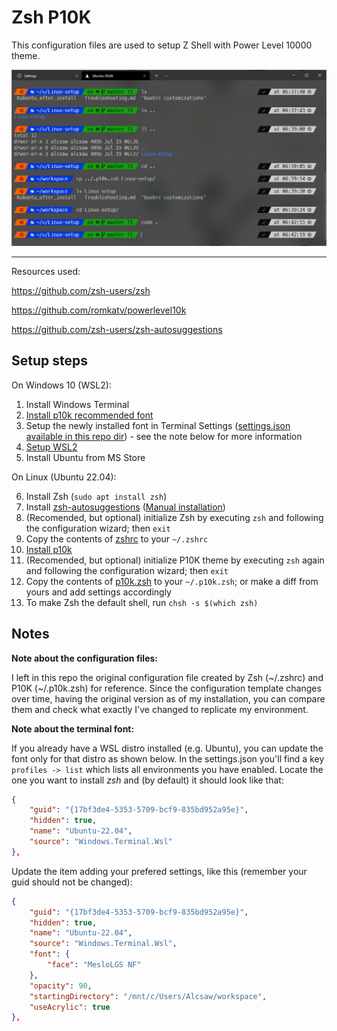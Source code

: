 # Zsh P10K
This configuration files are used to setup Z Shell with Power Level 10000 theme.

![example](./example.png)

---

Resources used:

https://github.com/zsh-users/zsh

https://github.com/romkatv/powerlevel10k

https://github.com/zsh-users/zsh-autosuggestions


## Setup steps

On Windows 10 (WSL2):

1. Install Windows Terminal
2. [Install p10k recommended font](https://github.com/romkatv/powerlevel10k#meslo-nerd-font-patched-for-powerlevel10k)
3. Setup the newly installed font in Terminal Settings ([settings.json available in this repo dir](./windowsTerminalSettings.json)) - see the note below for more information
4. [Setup WSL2](https://docs.microsoft.com/en-us/windows/wsl/install-win10)
5. Install Ubuntu from MS Store

On Linux (Ubuntu 22.04):

6. Install Zsh (`sudo apt install zsh`)
7. Install [zsh-autosuggestions](https://github.com/zsh-users/zsh-autosuggestions) ([Manual installation](https://github.com/zsh-users/zsh-autosuggestions/blob/master/INSTALL.md#manual-git-clone))
8. (Recomended, but optional) initialize Zsh by executing `zsh` and following the configuration wizard; then `exit`
9. Copy the contents of [zshrc](./zshrc) to your `~/.zshrc`
10. [Install p10k](https://github.com/romkatv/powerlevel10k#manual)
11. (Recomended, but optional) initialize P10K theme by executing `zsh` again and following the configuration wizard; then `exit`
12. Copy the contents of [p10k.zsh](./p10k.zsh) to your `~/.p10k.zsh`; or make a diff from yours and add settings accordingly
13. To make Zsh the default shell, run `chsh -s $(which zsh)`

## Notes

**Note about the configuration files:**

I left in this repo the original configuration file created by Zsh (~/.zshrc) and P10K (~/.p10k.zsh) for reference. Since the configuration template changes over time, having the original version as of my installation, you can compare them and check what exactly I've changed to replicate my environment.

**Note about the terminal font:**

If you already have a WSL distro installed (e.g. Ubuntu), you can update the font only for that distro as shown below. In the settings.json you'll find a key `profiles -> list` which lists all environments you have enabled. Locate the one you want to install _zsh_ and (by default) it should look like that:

```json
{
    "guid": "{17bf3de4-5353-5709-bcf9-835bd952a95e}",
    "hidden": true,
    "name": "Ubuntu-22.04",
    "source": "Windows.Terminal.Wsl"
},
```


Update the item adding your prefered settings, like this (remember your guid should not be changed):
```json
{
    "guid": "{17bf3de4-5353-5709-bcf9-835bd952a95e}",
    "hidden": true,
    "name": "Ubuntu-22.04",
    "source": "Windows.Terminal.Wsl",
    "font": {
        "face": "MesloLGS NF"
    },
    "opacity": 90,
    "startingDirectory": "/mnt/c/Users/Alcsaw/workspace",
    "useAcrylic": true
},
```
